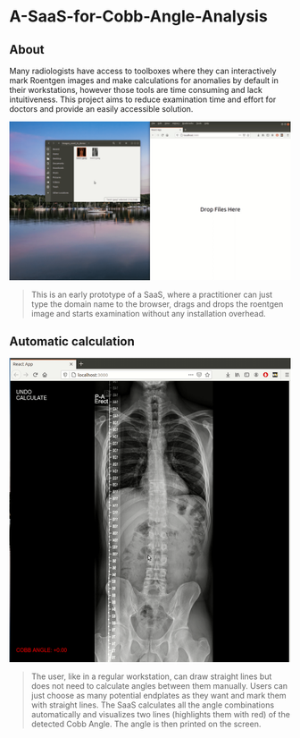 # A-SaaS-for-Cobb-Angle-Analysis

## About

Many radiologists have access to toolboxes where they can interactively mark Roentgen images
and make calculations for anomalies by default in their workstations, however those tools are
time consuming and lack intuitiveness. This project aims to reduce examination time and effort for doctors and provide an easily accessible solution.

<img src="imgs/foo.gif" width="800">

> This is an early prototype of a SaaS, where a practitioner can just type the domain name to the browser, drags and drops the roentgen image and starts examination without any installation overhead.

## Automatic calculation

<img src="imgs/foo2.gif" width="600">

> The user, like in a regular workstation, can draw straight lines but does not
> need to calculate angles between them manually. Users can just choose as many potential
> endplates as they want and mark them with straight lines. The SaaS calculates all the angle combinations automatically and visualizes two lines (highlights them with red) of the detected Cobb Angle. The angle is then printed on the screen.
